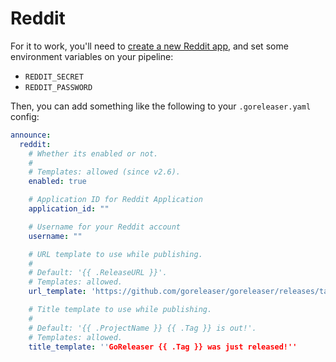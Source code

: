 # Reddit

For it to work, you'll need to [create a new Reddit app](https://www.reddit.com/prefs/apps), and set some environment
variables on your pipeline:

- `REDDIT_SECRET`
- `REDDIT_PASSWORD`

Then, you can add something like the following to your `.goreleaser.yaml` config:

```yaml title=".goreleaser.yaml"
announce:
  reddit:
    # Whether its enabled or not.
    #
    # Templates: allowed (since v2.6).
    enabled: true

    # Application ID for Reddit Application
    application_id: ""

    # Username for your Reddit account
    username: ""

    # URL template to use while publishing.
    #
    # Default: '{{ .ReleaseURL }}'.
    # Templates: allowed.
    url_template: 'https://github.com/goreleaser/goreleaser/releases/tag/{{ .Tag }}'

    # Title template to use while publishing.
    #
    # Default: '{{ .ProjectName }} {{ .Tag }} is out!'.
    # Templates: allowed.
    title_template: ''GoReleaser {{ .Tag }} was just released!''
```

<!-- md:templates -->
